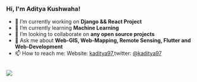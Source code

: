 ### Hi, I'm Aditya Kushwaha! 


- 🔭 I’m currently working on **Django && React Project**
- 🌱 I’m currently learning **Machine Learning**
- 👯 I’m looking to collaborate on **any open source projects**
- 💬 Ask me about **Web-GIS, Web-Mapping, Remote Sensing, Flutter and Web-Development**
- 📫 How to reach me: Website: [kaditya97](https://kaditya97.com.np),twitter: [@kaditya97](https://twitter.com/kaditya97)<br /><br />
<img src="https://github-readme-stats.vercel.app/api?username=kaditya97&&show_icons=true&theme=dracula" />

<!--

Here are some ideas to get you started:
<a href="https://github.com/kaditya97">[![Top Langs](https://github-readme-stats.vercel.app/api/top-langs/?username=kaditya97&layout=compact)](https://github.com/kaditya97)</a>
- 🔭 I’m currently working on ...
- 🌱 I’m currently learning ...
- 👯 I’m looking to collaborate on ...
- 🤔 I’m looking for help with ...
- 💬 Ask me about ...
- 📫 How to reach me: ...
- 😄 Pronouns: ...
- ⚡ Fun fact: ...
-->
